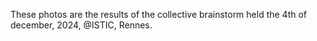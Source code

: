 These photos are the results of the collective brainstorm held the 4th of december, 2024, @ISTIC, Rennes.
